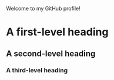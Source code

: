 Welcome to my GitHub profile!
 # A first-level heading
 ## A second-level heading
 ### A third-level heading
